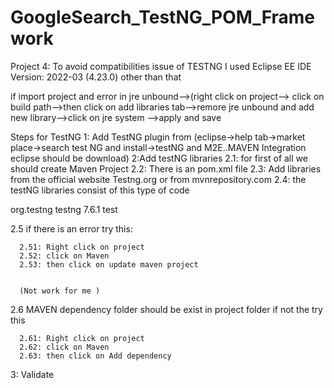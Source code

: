 # GoogleSearch_TestNG_POM_Framework
Project 4:
To avoid compatibilities issue of TESTNG I used Eclipse EE IDE Version: 2022-03 (4.23.0)
other than that

if import project and error in jre unbound-->(right click on project--> click on build path-->then click on add libraries tab-->remore jre unbound and add new library-->click on jre system -->apply and save


Steps for TestNG
1: Add TestNG plugin from (eclipse->help tab->market place->search test NG and install->testNG and M2E..MAVEN Integration eclipse should be download)
2:Add testNG libraries
  2.1: for first of all we should create Maven Project
  2.2: There is an pom.xml file 
  2.3: Add libraries from the official website Testng.org or from mvnrepository.com
  2.4: the testNG libraries consist of this type of code
                              <dependencies>

<!-- https://mvnrepository.com/artifact/org.testng/testng -->
<dependency>
    <groupId>org.testng</groupId>
    <artifactId>testng</artifactId>
    <version>7.6.1</version>
    <scope>test</scope>
</dependency>


  </dependencies>
  
  2.5 if there is an error try this:
  
      2.51: Right click on project 
      2.52: click on Maven
      2.53: then click on update maven project
      
      
      (Not work for me )
  2.6 MAVEN dependency folder should be exist in project folder if not the try this
  
      2.61: Right click on project
      2.62: click on Maven
      2.63: then click on Add dependency
 
3: Validate
